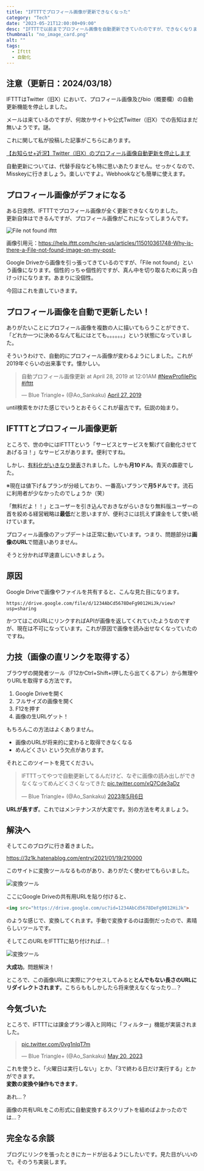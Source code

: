 ```yaml
---
title: "IFTTTでプロフィール画像が更新できなくなった"
category: "Tech"
date: "2023-05-21T12:00:00+09:00"
desc: "IFTTTで以前までプロフィール画像を自動更新できていたのですが、できなくなりました。解決していきます。"
thumbnail: "no_image_card.png"
alt: ""
tags: 
  - Ifttt
  - 自動化
---
```


## 注意（更新日：2024/03/18）

IFTTTはTwitter（旧X）において、プロフィール画像及びbio（概要欄）の自動更新機能を停止しました。

メールは来ているのですが、何故かサイトや公式Twitter（旧X）での告知はまだ無いようです。謎。

これに関して私が投稿した記事がこちらにあります。

[【お知らせ+近況】Twitter（旧X）のプロフィール画像自動更新を停止します](../abandoning_profile_pic_update/#いままで)

自動更新については、代替手段なども特に思いあたりません。せっかくなので、Misskeyに行きましょう。楽しいですよ。Webhookなども簡単に使えます。

## プロフィール画像がデフォになる

ある日突然、IFTTTでプロフィール画像が全く更新できなくなりました。  
更新自体はできるんですが、プロフィール画像がこれになってしまうんです。

![File not found ifttt](no_image_card.png)

画像引用元：https://help.ifttt.com/hc/en-us/articles/115010361748-Why-is-there-a-File-not-found-image-on-my-post-

Google Driveから画像を引っ張ってきているのですが、「File not found」という画像になります。個性的っちゃ個性的ですが、真ん中を切り取るために真っ白けっけになります。あまりに没個性。

今回はこれを直していきます。

## プロフィール画像を自動で更新したい！
ありがたいことにプロフィール画像を複数の人に描いてもらうことができて、「どれか一つに決めるなんて私にはとても。。。。。。」という状態になっていました。

そういうわけで、自動的にプロフィール画像が変わるようにしました。これが2019年ぐらいの出来事です。懐かしい。

<blockquote class="twitter-tweet"><p lang="ja" dir="ltr">自動プロフィール画像更新 at April 28, 2019 at 12:01AM <a href="https://twitter.com/hashtag/NewProfilePic?src=hash&amp;ref_src=twsrc%5Etfw">#NewProfilePic</a> <a href="https://twitter.com/hashtag/ifttt?src=hash&amp;ref_src=twsrc%5Etfw">#ifttt</a></p>&mdash; Blue Triangle+ (@Ao_Sankaku) <a href="https://twitter.com/Ao_Sankaku/status/1122153743259262978?ref_src=twsrc%5Etfw">April 27, 2019</a></blockquote> <script async src="https://platform.twitter.com/widgets.js" charset="utf-8"></script>

until検索をかけた感じでいうとおそらくこれが最古です。伝説の始まり。

## IFTTTとプロフィール画像更新
ところで、世の中にはIFTTTという「サービスとサービスを繋げて自動化させてあげるヨ！」なサービスがあります。便利ですね。  

しかし、[有料化がいきなり発表](https://izuki.net/ifttt-upgrade/)されました。しかも**月10ドル**。青天の霹靂でした。

※現在は値下げ＆プランが分岐しており、一番高いプランで**月5ドル**です。流石に利用者が少なかったのでしょうか（笑）

「無料だよ！！」とユーザーを引き込んでおきながらいきなり無料版ユーザーの首を絞める経営戦略は**最低**だと思いますが、便利さには抗えず課金をして使い続けています。

プロフィール画像のアップデートは正常に動いています。つまり、問題部分は**画像のURL**で間違いありません。

そうと分かれば早速直しにいきましょう。

## 原因
Google Driveで画像やファイルを共有すると、こんな見た目になります。
```
https://drive.google.com/file/d/1234AbCd5678DeFg9012HiJk/view?usp=sharing
```
かつてはこのURLにリンクすればAPIが画像を返してくれていたようなのですが、現在は不可になっています。これが原因で画像を読み出せなくなっていたのですね。

## 力技（画像の直リンクを取得する）
ブラウザの開発者ツール（F12かCtrl+Shift+I押したら出てくるアレ）から無理やりURLを取得する方法です。

1. Google Driveを開く
1. フルサイズの画像を開く
1. F12を押す
1. 画像の生URLゲット！

もちろんこの方法はよくありません。

* 画像のURLが将来的に変わると取得できなくなる
* めんどくさい
という欠点があります。

それとこのツイートを見てください。

<blockquote class="twitter-tweet" data-conversation="none" data-lang="ja"><p lang="ja" dir="ltr">IFTTTってやつで自動更新してるんだけど、なぞに画像の読み出しができなくなってめんどくさくなってきた <a href="https://t.co/xQ7Cde3aDz">pic.twitter.com/xQ7Cde3aDz</a></p>&mdash; Blue Triangle+ (@Ao_Sankaku) <a href="https://twitter.com/Ao_Sankaku/status/1654813746328645632?ref_src=twsrc%5Etfw">2023年5月6日</a></blockquote> <script async src="https://platform.twitter.com/widgets.js" charset="utf-8"></script>

**URLが長すぎ**。これではメンテナンスが大変です。別の方法を考えましょう。

## 解決へ
そしてこのブログに行き着きました。

https://3z1k.hatenablog.com/entry/2021/01/19/210000

このサイトに変換ツールなるものがあり、ありがたく使わせてもらいました。

![変換ツール](imgconvert.png)

ここにGoogle Driveの共有用URLを貼り付けると、
```html
<img src="https://drive.google.com/uc?id=1234AbCd5678DeFg9012HiJk">
```
のような感じで、変換してくれます。手動で変換するのは面倒だったので、素晴らしいツールです。

そしてこのURLをIFTTTに貼り付ければ…！

![変換ツール](twprofile.png)

**大成功**。問題解決！

ところで、この画像URLに実際にアクセスしてみると**とんでもない長さのURLにリダイレクトされます**。こちらももしかしたら将来使えなくなったり…？

## 今気づいた
ところで、IFTTTには課金プラン導入と同時に「フィルター」機能が実装されました。

<blockquote class="twitter-tweet" data-conversation="none"><p lang="zxx" dir="ltr"><a href="https://t.co/0vg1nlqT7m">pic.twitter.com/0vg1nlqT7m</a></p>&mdash; Blue Triangle+ (@Ao_Sankaku) <a href="https://twitter.com/Ao_Sankaku/status/1659902818583715841?ref_src=twsrc%5Etfw">May 20, 2023</a></blockquote> <script async src="https://platform.twitter.com/widgets.js" charset="utf-8"></script>

これを使うと、「火曜日は実行しない」とか、「3で終わる日だけ実行する」とかができます。  
**変数の変換や操作もできます**。

あれ…？

画像の共有URLをこの形式に自動変換するスクリプトを組めばよかったのでは…？

## 完全なる余談
ブログにリンクを張ったときにカードが出るようにしたいです。見た目がいいので。そのうち実装します。